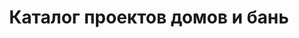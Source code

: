 ---
title: "Каталог проектов домов и бань"
layout: "catalog"
showCategories: false
showContactForm: true
---